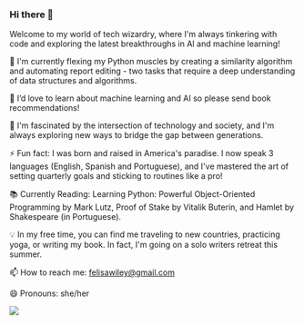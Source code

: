 ### Hi there 👋
Welcome to my world of tech wizardry, where I'm always tinkering with code and exploring the latest breakthroughs in AI and machine learning!


🔭 I'm currently flexing my Python muscles by creating a similarity algorithm and automating report editing - two tasks that require a deep understanding of data structures and algorithms.

🌱 I’d love to learn about machine learning and AI so please send book recommendations!

💬 I'm fascinated by the intersection of technology and society, and I'm always exploring new ways to bridge the gap between generations.

⚡ Fun fact: I was born and raised in America's paradise. I now speak 3 languages (English, Spanish and Portuguese), and I've mastered the art of setting quarterly goals and sticking to routines like a pro!

📚 Currently Reading: Learning Python: Powerful Object-Oriented Programming by Mark Lutz, Proof of Stake by Vitalik Buterin, and Hamlet by Shakespeare (in Portuguese).

💡 In my free time, you can find me traveling to new countries, practicing yoga, or writing my book. In fact, I'm going on a solo writers retreat this summer.

📫 How to reach me: felisawiley@gmail.com

😄 Pronouns: she/her




![](https://komarev.com/ghpvc/?username=your-github-username&color=green&&style=plastic)
